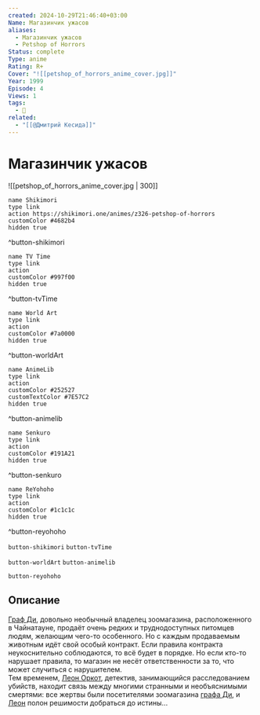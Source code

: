 ```yaml
---
created: 2024-10-29T21:46:40+03:00
Name: Магазинчик ужасов
aliases:
  - Магазинчик ужасов
  - Petshop of Horrors
Status: complete
Type: anime
Rating: R+
Cover: "![[petshop_of_horrors_anime_cover.jpg]]"
Year: 1999
Episode: 4
Views: 1
tags:
  - 🔞
related:
  - "[[@Дмитрий Кесида]]"
---
```


# Магазинчик ужасов

![[petshop_of_horrors_anime_cover.jpg | 300]]

```button
name Shikimori
type link
action https://shikimori.one/animes/z326-petshop-of-horrors
customColor #4682b4
hidden true
```
^button-shikimori

```button
name TV Time
type link
action 
customColor #997f00
hidden true
```
^button-tvTime

```button
name World Art
type link
action 
customColor #7a0000
hidden true
```
^button-worldArt

```button
name AnimeLib
type link
action 
customColor #252527
customTextColor #7E57C2
hidden true
```
^button-animelib

```button
name Senkuro
type link
action 
customColor #191A21
hidden true
```
^button-senkuro

```button
name ReYohoho
type link
action 
customColor #1c1c1c
hidden true
```
^button-reyohoho



`button-shikimori` `button-tvTime`

`button-worldArt` `button-animelib`

`button-reyohoho`

## Описание

[Граф Ди](https://shikimori.one/characters/2617-count-d), довольно необычный владелец зоомагазина, расположенного в Чайнатауне, продаёт очень редких и труднодоступных питомцев людям, желающим чего-то особенного. Но с каждым продаваемым животным идёт свой особый контракт. Если правила контракта неукоснительно соблюдаются, то всё будет в порядке. Но если кто-то нарушает правила, то магазин не несёт ответственности за то, что может случиться с нарушителем.  
Тем временем, [Леон Оркот](https://shikimori.one/characters/6832-leon-orcot), детектив, занимающийся расследованием убийств, находит связь между многими странными и необъяснимыми смертями: все жертвы были посетителями зоомагазина [графа Ди](https://shikimori.one/characters/2617-count-d), и [Леон](https://shikimori.one/characters/6832-leon-orcot) полон решимости добраться до истины...

